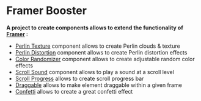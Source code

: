 # Framer Booster

**A project to create components allows to extend the functionality of [Framer](https://www.framer.com) :**
* [Perlin Texture](https://github.com/yannbellot/framer-booster/blob/main/components/perlin-texture.js) component allows to create Perlin clouds & texture
* [Perlin Distortion](https://github.com/yannbellot/framer-booster/blob/main/components/perlin-distortion.js) component allows to create Perlin distortion effects
* [Color Randomizer](https://github.com/yannbellot/framer-booster/blob/main/components/color-randomizer.js) component allows to create adjustable random color effects
* [Scroll Sound](https://github.com/yannbellot/framer-booster/blob/main/components/scroll-sound.js) component allows to play a sound at a scroll level
* [Scroll Progress](https://github.com/yannbellot/framer-booster/blob/main/components/scroll-progress.js) allows to create scroll progress bar
* [Draggable](https://github.com/yannbellot/framer-booster/blob/main/components/draggable.js) allows to make element draggable within a given frame
* [Confetti](https://github.com/yannbellot/framer-booster/blob/main/components/confetti.js) allows to create a great confetti effect
